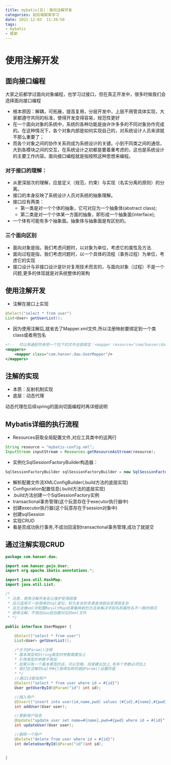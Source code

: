 ```yaml
---
title: mybatis(五)：面向注解开发
categories: 前后端框架学习
date: 2022-12-03  11:39:50
tags: 
- mybatis
- 框架
---
```


# 使用注解开发

## 面向接口编程

大家之前都学过面向对象编程，也学习过接口，但在真正开发中，很多时候我们会选择面向接口编程

- 根本原因：解耦，可拓展，提高复用，分层开发中，上层不用管具体实现，大家都遵守共同的标准，使得开发变得容易，规范性更好
- 在一个面向对象的系统中，系统的各种功能是由许许多多的不同对象协作完成的。在这种情况下，各个对象内部是如何实现自己的，对系统设计人员来讲就不那么重要了；
- 而各个对象之间的协作关系则成为系统设计的关键。小到不同类之间的通信，大到各模块之间的交互，在系统设计之初都是要着重考虑的，这也是系统设计的主要工作内容。面向接口编程就是指按照这种思想来编程。

### 对于接口的理解：

- 从更深层次的理解，应是定义（规范，约束）与实现（名实分离的原则）的分离。
- 接口的本身反映了系统设计人员对系统的抽象理解。
- 接口应有两类：
  - 第一类是对一个个体的抽象，它可对应为一个抽象体(abstract class);
  - 第二类是对一个个体某一方面的抽象，即形成一个抽象面(interface);
- 一个体有可能有多个抽象面。抽象体与抽象面是有区别的。

### 三个面向区别

- 面向对象是指，我们考虑问题时，以对象为单位，考虑它的属性及方法.
- 面向过程是指，我们考虑问题时，以一个具体的流程（事务过程）为单位，考虑它的实现
- 接口设计与非接口设计是针对复用技术而言的，与面向对象（过程）不是一个问题,更多的体现就是对系统整体的架构

## 使用注解开发

- 注解在接口上实现

```java
@Select("select * from user")
List<User> getUserList();
```
- 因为使用注解后,就省去了Mapper.xml文件,所以注册映射要绑定到一个类class或者用包名
```xml
<!--  可以用通配符来把一个包下的文件全部绑定：<mapper resource="com/hanser/dao/*.xml"/>  -->
<mappers>
    <mapper class="com.hanser.dao.UserMapper"/>
</mappers>
```
## 注解的实现

- 本质：反射机制实现
- 底层：动态代理

动态代理在后续spring的面向切面编程时再详细说明

## Mybatis详细的执行流程

- Resources获取全局配置文件,对应工具类中的这两行

```java
String resource = "mybatis-config.xml";
InputStream inputStream = Resources.getResourceAsStream(resource);
```
- 实例化SqlSessionFactoryBuilder构造器：
```java
SqlSessionFactoryBuilder sqlSessionFactoryBuilder = new SqlSessionFactoryBuilder();
```
- 解析配置文件流XMLConfigBuilder(.build方法的底层实现)
- Configuration配置信息(.build方法的底层实现)
- .build方法创建一个SqlSessionFactory实例
- transactional事务管理(这个玩意存在于executor执行器中)
- 创建executor执行器(这个玩意存在于session对象中)
- 创建sqlSession
- 实现CRUD
- 看是否成功执行事务,不成功回滚到transactional事务管理,成功了就提交

## 通过注解实现CRUD

```java
package com.hanser.dao;

import com.hanser.pojo.User;
import org.apache.ibatis.annotations.*;

import java.util.HashMap;
import java.util.List;

/*
 * 注意，使用注解开发会让维护变得困难
 * 且只适用于一些简单的sql语句，较为复杂的多表查询就会变得很复杂
 * 且无法像xml中配置ResultMap结果集映射的方法来解决字段名和属性名不一致的情况
 * 使用注解，不用在dao层创建对应的xml文件
 * */

public interface UserMapper {

    @Select("select * from user")
    List<User> getUserList();

    /*关于@Param()注释
    * 基本类型和String类型的参数需要加上
    * 引用类型的参数不用加
    * 如果只有一个基本类型的话，可以忽略，但是建议加上,有多个参数必须加上
    * 我们在注解的sql中#{}取得名称的是@Param()设置的值
    * */
    //通过id查找用户
    @Select("select * from user where id = #{id}")
    User getUserById(@Param("id") int id);

    //插入用户
    @Insert("insert into user(id,name,pwd) values (#{id},#{name},#{pwd})")
    int addUser(User user);

    //更新用户信息
    @Update("update user set name=#{name},pwd=#{pwd} where id = #{id}")
    int updateUser(User user);

    //删除一个用户
    @Delete("delete from user where id = #{id}")
    int deleteUserById(@Param("id")int id);


}

```

## 
